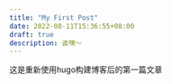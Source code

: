```yaml
---
title: "My First Post"
date: 2022-08-11T15:36:55+08:00
draft: true
description: 诶嘿～
---
```

这是重新使用hugo构建博客后的第一篇文章
